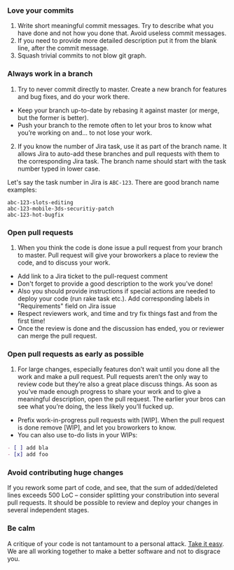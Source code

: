 ### Love your commits
1. Write short meaningful commit messages. Try to describe what you have done and not how you done that. Avoid useless commit messages.
2. If you need to provide more detailed description put it from the blank line, after the commit message.
3. Squash trivial commits to not blow git graph.

### Always work in a branch

1. Try to never commit directly to master. Create a new branch for features and bug fixes, and do your work there.
- Keep your branch up-to-date by rebasing it against master (or merge, but the former is better).
- Push your branch to the remote often to let your bros to know what you’re working on and... to not lose your work.

2. If you know the number of Jira task, use it as part of the branch name. It allows Jira to auto-add these branches and pull requests with them to
the corresponding Jira task. The branch name should start with the task number typed in lower case.

Let's say the task number in Jira is `ABC-123`. There are good branch name examples:
```
abc-123-slots-editing
abc-123-mobile-3ds-securitiy-patch
abc-123-hot-bugfix
```

### Open pull requests

1. When you think the code is done issue a pull request from your branch to master. Pull request will give your broworkers a place to review the code, and to discuss your work.
- Add link to a Jira ticket to the pull-request comment
- Don't forget to provide a good description to the work you've done!
- Also you should provide instructions if special actions are needed to deploy your code (run rake task etc.). Add corresponding labels in "Requirements" field on Jira issue
- Respect reviewers work, and time and try fix things fast and from the first time!
- Once the review is done and the discussion has ended, you or reviewer can merge the pull request.

### Open pull requests as early as possible

1. For large changes, especially features don’t wait until you done all the work and make a pull request. Pull requests aren’t the only way to review code but they’re also a great place discuss things. As soon as you’ve made enough progress to share your work and to give a meaningful description, open the pull request. The earlier your bros can see what you’re doing, the less likely you’ll fucked up.
- Prefix work-in-progress pull requests with [WIP]. When the pull request is done remove [WIP], and let you broworkers to know.
- You can also use to-do lists in your WIPs:
```markdown
- [ ] add bla
- [x] add foo
```

### Avoid contributing huge changes

If you rework some part of code, and see, that the sum of added/deleted lines exceeds 500 LoC – consider splitting your constribution into several pull requests. It should be possible to review and deploy your changes in several independent stages.

### Be calm

A critique of your code is not tantamount to a personal attack. [Take it easy](https://www.youtube.com/watch?v=RVmG_d3HKBA#t=43). We are all working together to make a better software and not to disgrace you.
